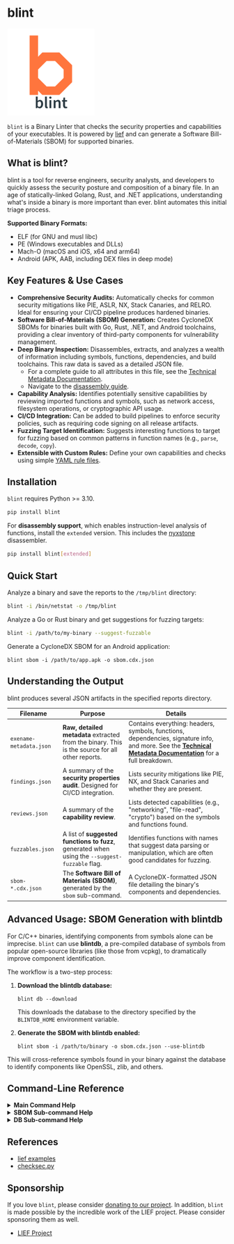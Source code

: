 # blint

<img src="./blint.png" width="200" height="auto" />

`blint` is a Binary Linter that checks the security properties and capabilities of your executables. It is powered by [lief](https://github.com/lief-project/LIEF) and can generate a Software Bill-of-Materials (SBOM) for supported binaries.

## What is blint?

blint is a tool for reverse engineers, security analysts, and developers to quickly assess the security posture and composition of a binary file. In an age of statically-linked Golang, Rust, and .NET applications, understanding what's inside a binary is more important than ever. blint automates this initial triage process.

**Supported Binary Formats:**

- ELF (for GNU and musl libc)
- PE (Windows executables and DLLs)
- Mach-O (macOS and iOS, x64 and arm64)
- Android (APK, AAB, including DEX files in deep mode)

## Key Features & Use Cases

- **Comprehensive Security Audits:** Automatically checks for common security mitigations like PIE, ASLR, NX, Stack Canaries, and RELRO. Ideal for ensuring your CI/CD pipeline produces hardened binaries.
- **Software Bill-of-Materials (SBOM) Generation:** Creates CycloneDX SBOMs for binaries built with Go, Rust, .NET, and Android toolchains, providing a clear inventory of third-party components for vulnerability management.
- **Deep Binary Inspection:** Disassembles, extracts, and analyzes a wealth of information including symbols, functions, dependencies, and build toolchains. This raw data is saved as a detailed JSON file.
  - For a complete guide to all attributes in this file, see the [Technical Metadata Documentation](./docs/METADATA.md).
  - Navigate to the [disassembly guide](./docs/DISASSEMBLE.md).
- **Capability Analysis:** Identifies potentially sensitive capabilities by reviewing imported functions and symbols, such as network access, filesystem operations, or cryptographic API usage.
- **CI/CD Integration:** Can be added to build pipelines to enforce security policies, such as requiring code signing on all release artifacts.
- **Fuzzing Target Identification:** Suggests interesting functions to target for fuzzing based on common patterns in function names (e.g., `parse`, `decode`, `copy`).
- **Extensible with Custom Rules:** Define your own capabilities and checks using simple [YAML rule files](./docs/RULES.md).

## Installation

`blint` requires Python >= 3.10.

```bash
pip install blint
```

For **disassembly support**, which enables instruction-level analysis of functions, install the `extended` version. This includes the [nyxstone](https://github.com/emproof-com/nyxstone) disassembler.

```bash
pip install blint[extended]
```

## Quick Start

Analyze a binary and save the reports to the `/tmp/blint` directory:

```bash
blint -i /bin/netstat -o /tmp/blint
```

Analyze a Go or Rust binary and get suggestions for fuzzing targets:

```bash
blint -i /path/to/my-binary --suggest-fuzzable
```

Generate a CycloneDX SBOM for an Android application:

```shell
blint sbom -i /path/to/app.apk -o sbom.cdx.json
```

## Understanding the Output

blint produces several JSON artifacts in the specified reports directory.

| Filename                | Purpose                                                                                         | Details                                                                                                                                                                            |
|-------------------------| ----------------------------------------------------------------------------------------------- | ---------------------------------------------------------------------------------------------------------------------------------------------------------------------------------- |
| `exename-metadata.json` | **Raw, detailed metadata** extracted from the binary. This is the source for all other reports. | Contains everything: headers, symbols, functions, dependencies, signature info, and more. See the **[Technical Metadata Documentation](./docs/METADATA.md)** for a full breakdown. |
| `findings.json`         | A summary of the **security properties audit**. Designed for CI/CD integration.                 | Lists security mitigations like PIE, NX, and Stack Canaries and whether they are present.                                                                                          |
| `reviews.json`          | A summary of the **capability review**.                                                         | Lists detected capabilities (e.g., "networking", "file-read", "crypto") based on the symbols and functions found.                                                                  |
| `fuzzables.json`        | A list of **suggested functions to fuzz**, generated when using the `--suggest-fuzzable` flag.  | Identifies functions with names that suggest data parsing or manipulation, which are often good candidates for fuzzing.                                                            |
| `sbom-*.cdx.json`       | The **Software Bill of Materials (SBOM)**, generated by the `sbom` sub-command.                 | A CycloneDX-formatted JSON file detailing the binary's components and dependencies.                                                                                                |

## Advanced Usage: SBOM Generation with blintdb

For C/C++ binaries, identifying components from symbols alone can be imprecise. `blint` can use **blintdb**, a pre-compiled database of symbols from popular open-source libraries (like those from vcpkg), to dramatically improve component identification.

The workflow is a two-step process:

1.  **Download the blintdb database:**

    ```shell
    blint db --download
    ```

    This downloads the database to the directory specified by the `BLINTDB_HOME` environment variable.

2.  **Generate the SBOM with blintdb enabled:**
    ```shell
    blint sbom -i /path/to/binary -o sbom.cdx.json --use-blintdb
    ```

This will cross-reference symbols found in your binary against the database to identify components like OpenSSL, zlib, and others.

## Command-Line Reference

<details>
<summary><strong>Main Command Help</strong></summary>

```shell
usage: blint [-h] [-i SRC_DIR_IMAGE [SRC_DIR_IMAGE ...]] [-o REPORTS_DIR] [--no-error] [--no-banner] [--no-reviews] [--suggest-fuzzable] [--use-blintdb] {sbom} ...

Binary linter and SBOM generator.

options:
  -h, --help            show this help message and exit
  -i, --src SRC_DIR_IMAGE [SRC_DIR_IMAGE ...]
                        Source directories, container images or binary files. Defaults to current directory.
  -o, --reports REPORTS_DIR
                        Reports directory. Defaults to reports.
  --no-error            Continue on error to prevent build from breaking.
  --no-banner           Do not display banner.
  --no-reviews          Do not perform method reviews.
  --suggest-fuzzable    Suggest functions and symbols for fuzzing based on a dictionary.
  --use-blintdb         Use blintdb for symbol resolution. Use environment variables: BLINTDB_IMAGE_URL, BLINTDB_HOME, and BLINTDB_REFRESH for customization.
  --disassemble         Disassemble functions and store the instructions in the metadata. Requires blint extended group to be installed.
  --custom-rules-dir CUSTOM_RULES_DIR
                        Path to a directory containing custom YAML rule files (.yml or .yaml). These will be loaded in addition to default rules.
  -q, --quiet           Disable logging and progress bars.

sub-commands:
  Additional sub-commands

  {sbom}
    sbom                Command to generate SBOM for supported binaries.
    db                  Command to manage the pre-compiled database.
```

</details>

<details>
<summary><strong>SBOM Sub-command Help</strong></summary>

```shell
usage: blint sbom [-h] [-i SRC_DIR_IMAGE [SRC_DIR_IMAGE ...]] [-o SBOM_OUTPUT] [--deep] [--stdout] [--exports-prefix EXPORTS_PREFIX [EXPORTS_PREFIX ...]]
                  [--bom-src SRC_DIR_BOMS [SRC_DIR_BOMS ...]]

options:
  -h, --help            show this help message and exit
  -i SRC_DIR_IMAGE [SRC_DIR_IMAGE ...], --src SRC_DIR_IMAGE [SRC_DIR_IMAGE ...]
                        Source directories, container images or binary files. Defaults to current directory.
  -o SBOM_OUTPUT, --output-file SBOM_OUTPUT
                        SBOM output file. Defaults to sbom-binary-postbuild.cdx.json in current directory.
  --deep                Enable deep mode to collect more used symbols and modules aggressively. Slow operation.
  --stdout              Print the SBOM to stdout instead of a file.
  --exports-prefix EXPORTS_PREFIX [EXPORTS_PREFIX ...]
                        prefixes for the exports to be included in the SBOM.
  --bom-src SRC_DIR_BOMS [SRC_DIR_BOMS ...]
                        Directories containing pre-build and build BOMs. Use to improve the precision.
```

</details>

<details>
<summary><strong>DB Sub-command Help</strong></summary>

```shell
usage: blint db [-h] [--download] [--image-url IMAGE_URL]

options:
  -h, --help            show this help message and exit
  --download            Download the pre-compiled database to the /Volumes/Work/blintdb/ directory. Use the environment variable `BLINTDB_HOME` to override.
  --image-url IMAGE_URL
                        blintdb image url. Defaults to ghcr.io/appthreat/blintdb-vcpkg-arm64:v1. The environment variable `BLINTDB_IMAGE_URL` is an alternative way to set this value.
```

</details>

## References

- [lief examples](https://github.com/lief-project/LIEF/tree/master/examples)
- [checksec.py](https://github.com/slimm609/checksec.py)

## Sponsorship

If you love `blint`, please consider [donating to our project](https://owasp.org/donate?reponame=www-project-dep-scan&title=OWASP+dep-scan). In addition, `blint` is made possible by the incredible work of the LIEF project. Please consider sponsoring them as well.

- [LIEF Project](https://github.com/sponsors/lief-project/)
